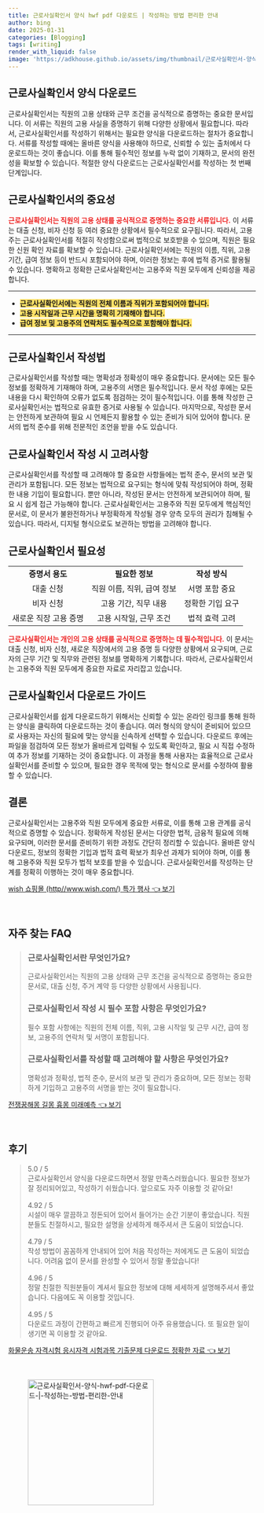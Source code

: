 ```yaml
---
title: 근로사실확인서 양식 hwf pdf 다운로드 | 작성하는 방법 편리한 안내
author: bing
date: 2025-01-31
categories: [Blogging]
tags: [writing]
render_with_liquid: false
image: 'https://adkhouse.github.io/assets/img/thumbnail/근로사실확인서-양식-hwf-pdf-다운로드-|-작성하는-방법-편리한-안내.webp'
---
```



<h2 id='근로사실확인서_양식_다운로드'>근로사실확인서 양식 다운로드</h2>

<p>근로사실확인서는 직원의 고용 상태와 근무 조건을 공식적으로 증명하는 중요한 문서입니다. 이 서류는 직원의 고용 사실을 증명하기 위해 다양한 상황에서 필요합니다. 따라서, 근로사실확인서를 작성하기 위해서는 필요한 양식을 다운로드하는 절차가 중요합니다. 서류를 작성할 때에는 올바른 양식을 사용해야 하므로, 신뢰할 수 있는 출처에서 다운로드하는 것이 좋습니다. 이를 통해 필수적인 정보를 누락 없이 기재하고, 문서의 완전성을 확보할 수 있습니다. 적절한 양식 다운로드는 근로사실확인서를 작성하는 첫 번째 단계입니다.</p>

<h2 id='근로사실확인서의_중요성'>근로사실확인서의 중요성</h2>

<p><b><span style="color: #ee2323;">근로사실확인서는 직원의 고용 상태를 공식적으로 증명하는 중요한 서류입니다.</span></b> 이 서류는 대출 신청, 비자 신청 등 여러 중요한 상황에서 필수적으로 요구됩니다. 따라서, 고용주는 근로사실확인서를 적절히 작성함으로써 법적으로 보호받을 수 있으며, 직원은 필요한 신원 확인 자료를 확보할 수 있습니다. 근로사실확인서에는 직원의 이름, 직위, 고용 기간, 급여 정보 등이 반드시 포함되어야 하며, 이러한 정보는 후에 법적 증거로 활용될 수 있습니다. 명확하고 정확한 근로사실확인서는 고용주와 직원 모두에게 신뢰성을 제공합니다. </p>

<hr />

<ul>
    <li><b><span style="background-color: #ffe066;">근로사실확인서에는 직원의 전체 이름과 직위가 포함되어야 합니다.</span></b></li>
    <li><b><span style="background-color: #ffe066;">고용 시작일과 근무 시간을 명확히 기재해야 합니다.</span></b></li>
    <li><b><span style="background-color: #ffe066;">급여 정보 및 고용주의 연락처도 필수적으로 포함해야 합니다.</span></b></li>
</ul>

<hr />

<h2 id='근로사실확인서_작성법'>근로사실확인서 작성법</h2>

<p>근로사실확인서를 작성할 때는 명확성과 정확성이 매우 중요합니다. 문서에는 모든 필수 정보를 정확하게 기재해야 하며, 고용주의 서명은 필수적입니다. 문서 작성 후에는 모든 내용을 다시 확인하여 오류가 없도록 점검하는 것이 필수적입니다. 이를 통해 작성한 근로사실확인서는 법적으로 유효한 증거로 사용될 수 있습니다. 마지막으로, 작성한 문서는 안전하게 보관하여 필요 시 언제든지 활용할 수 있는 준비가 되어 있어야 합니다. 문서의 법적 준수를 위해 전문적인 조언을 받을 수도 있습니다.</p>

<h2 id='근로사실확인서_작성시_고려사항'>근로사실확인서 작성 시 고려사항</h2>

<p>근로사실확인서를 작성할 때 고려해야 할 중요한 사항들에는 법적 준수, 문서의 보관 및 관리가 포함됩니다. 모든 정보는 법적으로 요구되는 형식에 맞춰 작성되어야 하며, 정확한 내용 기입이 필요합니다. 뿐만 아니라, 작성된 문서는 안전하게 보관되어야 하며, 필요 시 쉽게 접근 가능해야 합니다. 근로사실확인서는 고용주와 직원 모두에게 핵심적인 문서로, 이 문서가 불완전하거나 부정확하게 작성될 경우 양측 모두의 권리가 침해될 수 있습니다. 따라서, 디지털 형식으로도 보관하는 방법을 고려해야 합니다.</p>

<h2 id='근로사실확인서_필요성'>근로사실확인서 필요성</h2>

<table>
    <tr>
        <td style="text-align: center; height: 17px;"><b>증명서 용도</b></td>
        <td style="text-align: center; height: 17px;"><b>필요한 정보</b></td>
        <td style="text-align: center; height: 17px;"><b>작성 방식</b></td>
    </tr>
    <tr>
        <td style="text-align: center; height: 17px;">대출 신청</td>
        <td style="text-align: center; height: 17px;">직원 이름, 직위, 급여 정보</td>
        <td style="text-align: center; height: 17px;">서명 포함 중요</td>
    </tr>
    <tr>
        <td style="text-align: center; height: 17px;">비자 신청</td>
        <td style="text-align: center; height: 17px;">고용 기간, 직무 내용</td>
        <td style="text-align: center; height: 17px;">정확한 기입 요구</td>
    </tr>
    <tr>
        <td style="text-align: center; height: 17px;">새로운 직장 고용 증명</td>
        <td style="text-align: center; height: 17px;">고용 시작일, 근무 조건</td>
        <td style="text-align: center; height: 17px;">법적 효력 고려</td>
    </tr>
</table>

<p><b><span style="color: #ee2323;">근로사실확인서는 개인의 고용 상태를 공식적으로 증명하는 데 필수적입니다.</span></b> 이 문서는 대출 신청, 비자 신청, 새로운 직장에서의 고용 증명 등 다양한 상황에서 요구되며, 근로자의 근무 기간 및 직무와 관련된 정보를 명확하게 기록합니다. 따라서, 근로사실확인서는 고용주와 직원 모두에게 중요한 자료로 자리잡고 있습니다.</p>

<h2 id='근로사실확인서_다운로드_가이드'>근로사실확인서 다운로드 가이드</h2>

<p>근로사실확인서를 쉽게 다운로드하기 위해서는 신뢰할 수 있는 온라인 링크를 통해 원하는 양식을 클릭하여 다운로드하는 것이 좋습니다. 여러 형식의 양식이 준비되어 있으므로 사용자는 자신의 필요에 맞는 양식을 신속하게 선택할 수 있습니다. 다운로드 후에는 파일을 점검하여 모든 정보가 올바르게 입력될 수 있도록 확인하고, 필요 시 직접 수정하여 추가 정보를 기재하는 것이 중요합니다. 이 과정을 통해 사용자는 효율적으로 근로사실확인서를 준비할 수 있으며, 필요한 경우 목적에 맞는 형식으로 문서를 수정하여 활용할 수 있습니다.</p>

<h2 id='결론'>결론</h2>

<p>근로사실확인서는 고용주와 직원 모두에게 중요한 서류로, 이를 통해 고용 관계를 공식적으로 증명할 수 있습니다. 정확하게 작성된 문서는 다양한 법적, 금융적 필요에 의해 요구되며, 이러한 문서를 준비하기 위한 과정도 간단히 정리할 수 있습니다. 올바른 양식 다운로드, 정보의 정확한 기입과 법적 효력 확보가 최우선 과제가 되어야 하며, 이를 통해 고용주와 직원 모두가 법적 보호를 받을 수 있습니다. 근로사실확인서를 작성하는 단계를 정확히 이행하는 것이 매우 중요합니다.</p>


<p><a class="click-button" title="wish 쇼핑몰 (http//www.wish.com/) 특가 행사" href="https://adkhouse.github.io/posts/wish-%EC%87%BC%ED%95%91%EB%AA%B0-(httpwww.wish.com)-%ED%8A%B9%EA%B0%80-%ED%96%89%EC%82%AC/" rel="dofollow">wish 쇼핑몰 (http//www.wish.com/) 특가 행사 👈 보기</a></p><br>
<h2 id='자주_찾는_FAQ'>자주 찾는 FAQ</h2>
<div itemscope="" itemtype="https://schema.org/FAQPage"> 
<blockquote> 
<div itemscope="" itemprop="mainEntity" itemtype="https://schema.org/Question"> 
<h3 itemprop="name">근로사실확인서란 무엇인가요?</h3> 
<div itemscope="" itemprop="acceptedAnswer" itemtype="https://schema.org/Answer"> 
<span itemprop="text"> 
<p>근로사실확인서는 직원의 고용 상태와 근무 조건을 공식적으로 증명하는 중요한 문서로, 대출 신청, 주거 계약 등 다양한 상황에서 사용됩니다.</p> 
</span> 
</div> 
</div> 

<div itemscope="" itemprop="mainEntity" itemtype="https://schema.org/Question"> 
<h3 itemprop="name">근로사실확인서 작성 시 필수 포함 사항은 무엇인가요?</h3> 
<div itemscope="" itemprop="acceptedAnswer" itemtype="https://schema.org/Answer"> 
<span itemprop="text"> 
<p>필수 포함 사항에는 직원의 전체 이름, 직위, 고용 시작일 및 근무 시간, 급여 정보, 고용주의 연락처 및 서명이 포함됩니다.</p> 
</span> 
</div> 
</div> 

<div itemscope="" itemprop="mainEntity" itemtype="https://schema.org/Question"> 
<h3 itemprop="name">근로사실확인서를 작성할 때 고려해야 할 사항은 무엇인가요?</h3> 
<div itemscope="" itemprop="acceptedAnswer" itemtype="https://schema.org/Answer"> 
<span itemprop="text"> 
<p>명확성과 정확성, 법적 준수, 문서의 보관 및 관리가 중요하며, 모든 정보는 정확하게 기입하고 고용주의 서명을 받는 것이 필요합니다.</p> 
</span> 
</div> 
</div> 
</blockquote> 
</div>
<p><a class="click-button" title="전쟁꿈해몽 길몽 흉몽 미래예측" href="https://adkhouse.github.io/posts/%EC%A0%84%EC%9F%81%EA%BF%88%ED%95%B4%EB%AA%BD-%EA%B8%B8%EB%AA%BD-%ED%9D%89%EB%AA%BD-%EB%AF%B8%EB%9E%98%EC%98%88%EC%B8%A1/" rel="dofollow">전쟁꿈해몽 길몽 흉몽 미래예측 👈 보기</a></p><br>
<h2 id='후기'>후기</h2>
<div itemscope itemtype="https://schema.org/Product">
  <blockquote>
  <div itemprop="review" itemscope itemtype="https://schema.org/Review">
      <div itemprop="reviewRating" itemscope itemtype="https://schema.org/Rating"> <span itemprop="ratingValue">5.0</span> / <span itemprop="bestRating">5</span> </div>
      <span itemprop="reviewBody">근로사실확인서 양식을 다운로드하면서 정말 만족스러웠습니다. 필요한 정보가 잘 정리되어있고, 작성하기 쉬웠습니다. 앞으로도 자주 이용할 것 같아요!</span>
  </div>
  <br>
  <div itemprop="review" itemscope itemtype="https://schema.org/Review">
      <div itemprop="reviewRating" itemscope itemtype="https://schema.org/Rating"> <span itemprop="ratingValue">4.92</span> / <span itemprop="bestRating">5</span> </div>
      <span itemprop="reviewBody">시설이 매우 깔끔하고 정돈되어 있어서 들어가는 순간 기분이 좋았습니다. 직원분들도 친절하시고, 필요한 설명을 상세하게 해주셔서 큰 도움이 되었습니다.</span>
  </div>
  <br>
  <div itemprop="review" itemscope itemtype="https://schema.org/Review">
      <div itemprop="reviewRating" itemscope itemtype="https://schema.org/Rating"> <span itemprop="ratingValue">4.79</span> / <span itemprop="bestRating">5</span> </div>
      <span itemprop="reviewBody">작성 방법이 꼼꼼하게 안내되어 있어 처음 작성하는 저에게도 큰 도움이 되었습니다. 어려움 없이 문서를 완성할 수 있어서 정말 좋았습니다!</span>
  </div>
  <br>
  <div itemprop="review" itemscope itemtype="https://schema.org/Review">
      <div itemprop="reviewRating" itemscope itemtype="https://schema.org/Rating"> <span itemprop="ratingValue">4.96</span> / <span itemprop="bestRating">5</span> </div>
      <span itemprop="reviewBody">정말 친절한 직원분들이 계셔서 필요한 정보에 대해 세세하게 설명해주셔서 좋았습니다. 다음에도 꼭 이용할 것입니다.</span>
  </div>
  <br>
  <div itemprop="review" itemscope itemtype="https://schema.org/Review">
      <div itemprop="reviewRating" itemscope itemtype="https://schema.org/Rating"> <span itemprop="ratingValue">4.95</span> / <span itemprop="bestRating">5</span> </div>
      <span itemprop="reviewBody">다운로드 과정이 간편하고 빠르게 진행되어 아주 유용했습니다. 또 필요한 일이 생기면 꼭 이용할 것 같아요.</span>
  </div>
  </blockquote>
</div>
<p><a class="click-button" title="화물운송 자격시험 응시자격 시험과목 기출문제 다운로드 정확한 자료" href="https://adkhouse.github.io/posts/%ED%99%94%EB%AC%BC%EC%9A%B4%EC%86%A1-%EC%9E%90%EA%B2%A9%EC%8B%9C%ED%97%98-%EC%9D%91%EC%8B%9C%EC%9E%90%EA%B2%A9-%EC%8B%9C%ED%97%98%EA%B3%BC%EB%AA%A9-%EA%B8%B0%EC%B6%9C%EB%AC%B8%EC%A0%9C-%EB%8B%A4%EC%9A%B4%EB%A1%9C%EB%93%9C-%EC%A0%95%ED%99%95%ED%95%9C-%EC%9E%90%EB%A3%8C/" rel="dofollow">화물운송 자격시험 응시자격 시험과목 기출문제 다운로드 정확한 자료 👈 보기</a></p><br>
<figure class="image"><img src="https://adkhouse.github.io/assets/img/thumbnail/근로사실확인서-양식-hwf-pdf-다운로드-|-작성하는-방법-편리한-안내.webp" alt="근로사실확인서-양식-hwf-pdf-다운로드-|-작성하는-방법-편리한-안내" width="256" height="256"></figure>